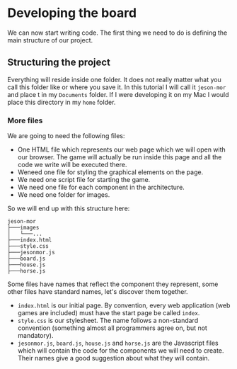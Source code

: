 # Developing the board

We can now start writing code. The first thing we need to do is defining the main structure of our project. 

## Structuring the project
Everything will reside inside one folder. It does not really matter what you call this folder like or where you save it. In this tutorial I will call it `jeson-mor` and place t in my `Documents` folder. If I were developing it on my Mac I would place this directory in my `home` folder.

### More files
We are going to need the following files:

- One HTML file which represents our web page which we will open with our browser. The game will actually be run inside this page and all the code we write will be executed there.
- Weneed one file for styling the graphical elements on the page.
- We need one script file for starting the game.
- We need one file for each component in the architecture.
- We need one folder for images.

So we will end up with this structure here:

```
jeson-mor
├───images
│   └───...
├───index.html
├───style.css
├───jesonmor.js
├───board.js
├───house.js
├───horse.js
```

Some files have names that reflect the component they represent, some other files have standard names, let's discover them together.

- `index.html` is our initial page. By convention, every web application (web games are included) must have the start page be called `index`.
- `style.css` is our stylesheet. The name follows a non-standard convention (something almost all programmers agree on, but not mandatory).
- `jesonmor.js`, `board.js`, `house.js` and `horse.js` are the Javascript files which will contain the code for the components we will need to create. Their names give a good suggestion about what they will contain.